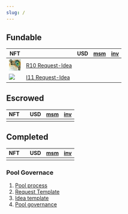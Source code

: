 ```yaml
---
slug: /
---
```


## Fundable

| NFT                        |                                           | USD | [msm] | [inv] |
| -------------------------- | ----------------------------------------- | :-: | :---: | :---: |
| ![](/nfts/R10.ico.png)     | [R10 Request-Idea]   |     |       |       |
| ![](/nfts/I11.ico.png)     | [I11 Request-Idea] |     |       |       |



## Escrowed

| NFT                    |                                    | USD | [msm] | [inv] |
| ---------------------- | ---------------------------------- | :-: | :---: | :---: |
|  |  |     |       |       |


## Completed

| NFT                        |                                          | USD | [msm] | [inv] |
| -------------------------- | ---------------------------------------- | :-: | :---: | :---: |
|    |       |     |       |      |


### Pool Governace

1. [Pool process]
1. [Request Template]
1. [Idea template]
1. [Pool governance]


[msm]: ../dust/AppData/Logs/temperbead
[inv]: ../dust/AppData/Logs/inverted-capital


[R10 request-idea]: ./Requests/R10
[I11 request-idea]: ./Ideas/I11
[Request template]: /pool/Request_Template
[Idea template]: /pool/Idea_Template
[Pool governance]: /pool/governance
[Pool process]: /pool/Pool_Process
